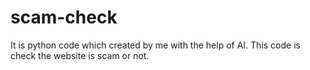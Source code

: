 # scam-check
It is python code which created by me with the help of AI. This code is check the website is scam or not.
